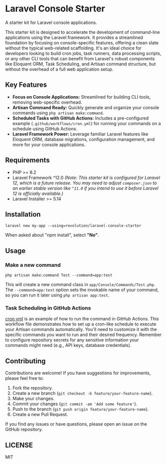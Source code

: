 # Laravel Console Starter

A starter kit for Laravel console applications.

This starter kit is designed to accelerate the development of command-line applications using the Laravel framework. It provides a streamlined foundation by focusing on console-specific features, offering a clean slate without the typical web-related scaffolding. It's an ideal choice for developers looking to build cron jobs, task runners, data processing scripts, or any other CLI tools that can benefit from Laravel's robust components like Eloquent ORM, Task Scheduling, and Artisan command structure, but without the overhead of a full web application setup.

## Key Features
- **Focus on Console Applications:** Streamlined for building CLI tools, removing web-specific overhead.
- **Artisan Command Ready:** Quickly generate and organize your console commands using `php artisan make:command`.
- **Scheduled Tasks with GitHub Actions:** Includes a pre-configured example (`.github/workflows/cron.yml`) for running your commands on a schedule using GitHub Actions.
- **Laravel Framework Power:** Leverage familiar Laravel features like Eloquent ORM, database migrations, configuration management, and more for your console applications.

## Requirements
- PHP >= 8.2
- Laravel Framework ^12.0
  *(Note: This starter kit is configured for Laravel 12, which is a future release. You may need to adjust `composer.json` to an earlier stable version like `^11.0` if you intend to use it before Laravel 12 is officially available.)*
- Laravel Installer >= 5.14

## Installation

```shell
laravel new my-app --using=revolution/laravel-console-starter
```

When asked about "npm install", select **"No"**.

## Usage

### Make a new command

```shell
php artisan make:command Test --command=app:test
```
This will create a new command class in `app/Console/Commands/Test.php`. The `--command=app:test` option sets the invokable name of your command, so you can run it later using `php artisan app:test`.

### Task Scheduling in GitHub Actions

[cron.yml](./.github/workflows/cron.yml) is an example of how to run the command in GitHub Actions.
This workflow file demonstrates how to set up a cron-like schedule to execute your Artisan commands automatically. You'll need to customize it with the specific commands you want to run and their desired frequency. Remember to configure repository secrets for any sensitive information your commands might need (e.g., API keys, database credentials).

## Contributing
Contributions are welcome! If you have suggestions for improvements, please feel free to:
1. Fork the repository.
2. Create a new branch (`git checkout -b feature/your-feature-name`).
3. Make your changes.
4. Commit your changes (`git commit -am 'Add some feature'`).
5. Push to the branch (`git push origin feature/your-feature-name`).
6. Create a new Pull Request.

If you find any issues or have questions, please open an issue on the GitHub repository.

## LICENSE
MIT  
